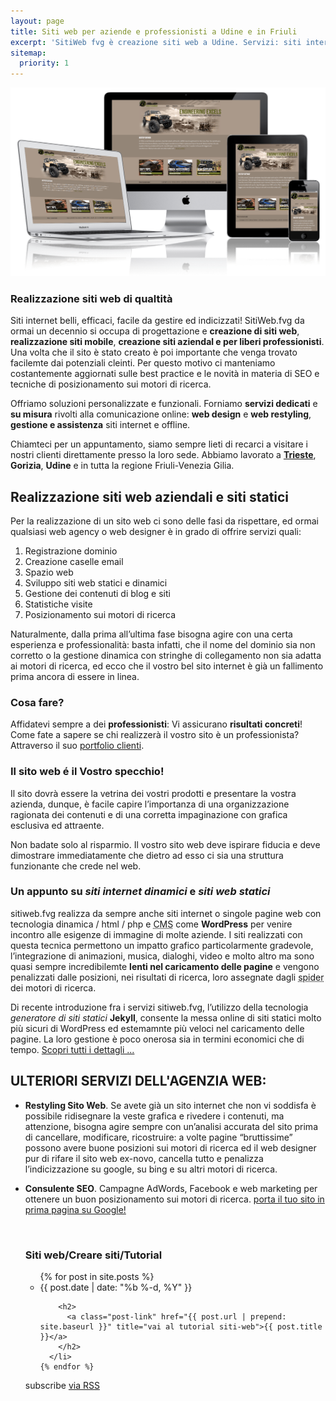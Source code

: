```yaml
---
layout: page
title: Siti web per aziende e professionisti a Udine e in Friuli
excerpt: 'SitiWeb fvg è creazione siti web a Udine. Servizi: siti internet statici, siti web responsive e mobile, siti professionali, SEO posizionamento motori di ricerca'
sitemap:
  priority: 1
---
```

<img src="/img/sitiweb.fvg-web-design-responsive-websites-min.png" alt="sitiweb.fvg è siti internet a Udine, web designer, responsive websites. sitiweb.fvg web agency Udine" title="sitiweb.fvg è siti internet a Udine, web designer, responsive websites. sitiweb.fvg web agency Udine">

### Realizzazione siti web di qualtità

Siti internet belli, efficaci, facile da gestire ed indicizzati!
SitiWeb.fvg da ormai un decennio si occupa di progettazione e **creazione di siti web**, **realizzazione siti mobile**, **creazione siti aziendal e per liberi professionisti**.
Una volta che il sito è stato creato è poi importante che venga trovato facilemte dai potenziali cleinti. Per questo motivo ci manteniamo costantemente
aggiornati sulle best practice e le novità in materia di SEO e tecniche di posizionamento sui motori di ricerca.

Offriamo soluzioni personalizzate e funzionali. Forniamo **servizi dedicati** e **su misura** rivolti alla comunicazione online: **web design** e **web restyling**, **gestione e assistenza** siti internet e offline.

Chiamteci per un appuntamento, siamo sempre lieti di recarci a visitare i nostri clienti direttamente presso la loro sede.
Abbiamo lavorato a **[Trieste](/realizzazione-siti-internet-a-trieste.html)**, **Gorizia**, **Udine** e in tutta la regione Friuli-Venezia Gilia.


## Realizzazione siti web aziendali e siti statici

Per la realizzazione di un sito web ci sono delle fasi da rispettare, ed ormai qualsiasi web agency o web designer è in grado di offrire servizi quali:

1. Registrazione dominio
2. Creazione caselle email
3. Spazio web
4. Sviluppo siti web statici e dinamici
5. Gestione dei contenuti di blog e siti
6. Statistiche visite
7. Posizionamento sui motori di ricerca

Naturalmente, dalla prima all’ultima fase bisogna agire con una certa esperienza e professionalità: basta infatti, che il nome del dominio sia non corretto o la gestione dinamica con stringhe di collegamento non sia adatta ai motori di ricerca, ed ecco che il vostro bel sito internet è già un fallimento prima ancora di essere in linea.

### Cosa fare?

Affidatevi sempre a dei **professionisti**: Vi assicurano **risultati concreti**!
Come fate a sapere se chi realizzerà il vostro sito è un professionista? Attraverso il suo <a href="/gallery/" title="vai alla foto gallery per il portfolio clienti di SITIWEB a Udine, Trieste, Gorizia e Pordenone">portfolio clienti</a>.

### Il sito web é il Vostro specchio!

Il sito dovrà essere la vetrina dei vostri prodotti e presentare la vostra azienda, dunque, è facile capire l’importanza di una organizzazione ragionata dei contenuti e di una corretta impaginazione con grafica esclusiva ed attraente.

Non badate solo al risparmio. Il vostro sito web deve ispirare fiducia e deve dimostrare immediatamente che dietro ad esso ci sia una struttura funzionante che crede nel web.


### Un appunto su *siti internet dinamici* e *siti web statici*

sitiweb.fvg realizza da sempre anche siti internet o singole pagine web con tecnologia dinamica / html / php e <abbr title="Content Management System - in italiano: Sistema di Gestione dei Contenuti">CMS</abbr> come **WordPress** per venire incontro alle esigenze di immagine di molte aziende.
I siti realizzati con questa tecnica permettono un impatto grafico particolarmente gradevole, l’integrazione di animazioni, musica, dialoghi, video e molto altro ma sono quasi sempre incredibilemte **lenti nel caricamento delle pagine** e vengono penalizzati dalle posizioni, nei risultati di ricerca, loro assegnate dagli <abbr title="detto anche web crawler e robot, è un software che analizza i contenuti delle pagine web disponibili sulla rete in Internet">spider</abbr> dei motori di ricerca.

Di recente introduzione fra i servizi sitiweb.fvg, l’utilizzo della tecnologia *generatore di siti statici* **Jekyll**, consente la messa online di siti statici molto più sicuri di WordPress ed estemamnte più veloci nel caricamento delle pagine. La loro gestione è poco onerosa sia in termini economici che di tempo. <a href="/11-08-2017/jekyll-siti-web-statici-veloci-e-sicuri.html" title="vai al tutorial su Jekill il generatore siti web statici">Scopri tutti i dettagli ...</a>


## ULTERIORI SERVIZI DELL'AGENZIA WEB:

- **Restyling Sito Web**. Se avete già un sito internet che non vi soddisfa è possibile ridisegnare la veste grafica e rivedere i contenuti, ma attenzione, bisogna agire sempre con un’analisi accurata del sito prima di cancellare, modificare, ricostruire: a volte pagine “bruttissime” possono avere buone posizioni sui motori di ricerca ed il web designer pur di rifare il sito web ex-novo, cancella tutto e penalizza l’indicizzazione su google, su bing e su altri motori di ricerca.
- **Consulente SEO**. Campagne AdWords, Facebook e web marketing per ottenere un buon posizionamento sui motori di ricerca.
 <a href="/11-18-2017/posizionamento-motori-di-ricerca.html" title="web agency udine, consulenze seo. web marketing per siti internet.">porta il tuo sito in prima pagina su Google!</a>




  <br/>
  <div class="post-list">

    <h3 class="page-heading">Siti web/Creare siti/Tutorial</h3>

    <ul class="post-list">
      {% for post in site.posts %}
        <li>
          <span class="post-meta">{{ post.date | date: "%b %-d, %Y" }}</span>

          <h2>
            <a class="post-link" href="{{ post.url | prepend: site.baseurl }}" title="vai al tutorial siti-web">{{ post.title }}</a>
          </h2>
        </li>
      {% endfor %}
    </ul>

    <p class="rss-subscribe">subscribe <a href="{{ "/feed.xml" | prepend: site.baseurl }} title="sottoscrivi il feed rss e mantieniti aggiornato in fatto di webdesign con i tutorial siti-web">via RSS</a></p>
  </div>
